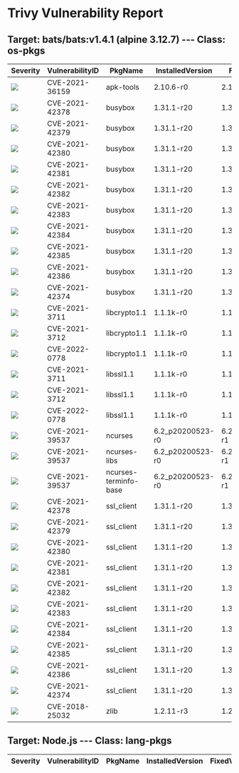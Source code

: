 # Trivy Vulnerability Report




## Target: bats/bats:v1.4.1 (alpine 3.12.7) --- Class: os-pkgs
|Severity|VulnerabilityID|PkgName|InstalledVersion|FixedVersion|
|--------|---------------|-------|----------------|------------|
|![](https://img.shields.io/badge/-CRITICAL-red)|CVE-2021-36159|apk-tools|2.10.6-r0|2.10.7-r0|
|![](https://img.shields.io/badge/-HIGH-orange)|CVE-2021-42378|busybox|1.31.1-r20|1.31.1-r21|
|![](https://img.shields.io/badge/-HIGH-orange)|CVE-2021-42379|busybox|1.31.1-r20|1.31.1-r21|
|![](https://img.shields.io/badge/-HIGH-orange)|CVE-2021-42380|busybox|1.31.1-r20|1.31.1-r21|
|![](https://img.shields.io/badge/-HIGH-orange)|CVE-2021-42381|busybox|1.31.1-r20|1.31.1-r21|
|![](https://img.shields.io/badge/-HIGH-orange)|CVE-2021-42382|busybox|1.31.1-r20|1.31.1-r21|
|![](https://img.shields.io/badge/-HIGH-orange)|CVE-2021-42383|busybox|1.31.1-r20|1.31.1-r21|
|![](https://img.shields.io/badge/-HIGH-orange)|CVE-2021-42384|busybox|1.31.1-r20|1.31.1-r21|
|![](https://img.shields.io/badge/-HIGH-orange)|CVE-2021-42385|busybox|1.31.1-r20|1.31.1-r21|
|![](https://img.shields.io/badge/-HIGH-orange)|CVE-2021-42386|busybox|1.31.1-r20|1.31.1-r21|
|![](https://img.shields.io/badge/-MEDIUM-yellow)|CVE-2021-42374|busybox|1.31.1-r20|1.31.1-r21|
|![](https://img.shields.io/badge/-CRITICAL-red)|CVE-2021-3711|libcrypto1.1|1.1.1k-r0|1.1.1l-r0|
|![](https://img.shields.io/badge/-HIGH-orange)|CVE-2021-3712|libcrypto1.1|1.1.1k-r0|1.1.1l-r0|
|![](https://img.shields.io/badge/-HIGH-orange)|CVE-2022-0778|libcrypto1.1|1.1.1k-r0|1.1.1n-r0|
|![](https://img.shields.io/badge/-CRITICAL-red)|CVE-2021-3711|libssl1.1|1.1.1k-r0|1.1.1l-r0|
|![](https://img.shields.io/badge/-HIGH-orange)|CVE-2021-3712|libssl1.1|1.1.1k-r0|1.1.1l-r0|
|![](https://img.shields.io/badge/-HIGH-orange)|CVE-2022-0778|libssl1.1|1.1.1k-r0|1.1.1n-r0|
|![](https://img.shields.io/badge/-HIGH-orange)|CVE-2021-39537|ncurses|6.2_p20200523-r0|6.2_p20200523-r1|
|![](https://img.shields.io/badge/-HIGH-orange)|CVE-2021-39537|ncurses-libs|6.2_p20200523-r0|6.2_p20200523-r1|
|![](https://img.shields.io/badge/-HIGH-orange)|CVE-2021-39537|ncurses-terminfo-base|6.2_p20200523-r0|6.2_p20200523-r1|
|![](https://img.shields.io/badge/-HIGH-orange)|CVE-2021-42378|ssl_client|1.31.1-r20|1.31.1-r21|
|![](https://img.shields.io/badge/-HIGH-orange)|CVE-2021-42379|ssl_client|1.31.1-r20|1.31.1-r21|
|![](https://img.shields.io/badge/-HIGH-orange)|CVE-2021-42380|ssl_client|1.31.1-r20|1.31.1-r21|
|![](https://img.shields.io/badge/-HIGH-orange)|CVE-2021-42381|ssl_client|1.31.1-r20|1.31.1-r21|
|![](https://img.shields.io/badge/-HIGH-orange)|CVE-2021-42382|ssl_client|1.31.1-r20|1.31.1-r21|
|![](https://img.shields.io/badge/-HIGH-orange)|CVE-2021-42383|ssl_client|1.31.1-r20|1.31.1-r21|
|![](https://img.shields.io/badge/-HIGH-orange)|CVE-2021-42384|ssl_client|1.31.1-r20|1.31.1-r21|
|![](https://img.shields.io/badge/-HIGH-orange)|CVE-2021-42385|ssl_client|1.31.1-r20|1.31.1-r21|
|![](https://img.shields.io/badge/-HIGH-orange)|CVE-2021-42386|ssl_client|1.31.1-r20|1.31.1-r21|
|![](https://img.shields.io/badge/-MEDIUM-yellow)|CVE-2021-42374|ssl_client|1.31.1-r20|1.31.1-r21|
|![](https://img.shields.io/badge/-MEDIUM-yellow)|CVE-2018-25032|zlib|1.2.11-r3|1.2.12-r0|

## Target: Node.js --- Class: lang-pkgs
|Severity|VulnerabilityID|PkgName|InstalledVersion|FixedVersion|
|--------|---------------|-------|----------------|------------|
